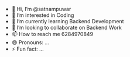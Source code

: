- 👋 Hi, I’m @satnampuwar
- 👀 I’m interested in Coding
- 🌱 I’m currently learning Backend Development  
- 💞️ I’m looking to collaborate on Backend Work
- 📫 How to reach me 6284970849
- 😄 Pronouns: ...
- ⚡ Fun fact: ...

<!---
satnampuwar/satnampuwar is a ✨ special ✨ repository because its `README.md` (this file) appears on your GitHub profile.
You can click the Preview link to take a look at your changes.
--->
